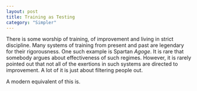 ```yaml
---
layout: post
title: Training as Testing
category: "Simpler"
---
```


There is some worship of training, of improvement and living in strict
discipline. Many systems of training from present and past are
legendary for their rigorousness. One such example is Spartan
*Agoge*. It is rare that somebody argues about effectiveness of such
regimes. However, it is rarely pointed out that not all of the
exertions in such systems are directed to improvement. A lot of it is
just about filtering people out.

A modern equivalent of this is. 
